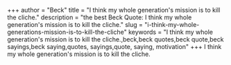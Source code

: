 +++
author = "Beck"
title = "I think my whole generation's mission is to kill the cliche."
description = "the best Beck Quote: I think my whole generation's mission is to kill the cliche."
slug = "i-think-my-whole-generations-mission-is-to-kill-the-cliche"
keywords = "I think my whole generation's mission is to kill the cliche.,beck,beck quotes,beck quote,beck sayings,beck saying,quotes, sayings,quote, saying, motivation"
+++
I think my whole generation's mission is to kill the cliche.

